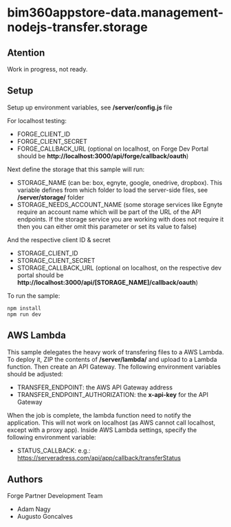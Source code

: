 # bim360appstore-data.management-nodejs-transfer.storage


## Atention

Work in progress, not ready.

## Setup

Setup up environment variables, see **/server/config.js** file

For localhost testing:

- FORGE\_CLIENT\_ID
- FORGE\_CLIENT\_SECRET
- FORGE\_CALLBACK\_URL (optional on localhost, on Forge Dev Portal should be **http://localhost:3000/api/forge/callback/oauth**)

Next define the storage that this sample will run:

- STORAGE\_NAME (can be: box, egnyte, google, onedrive, dropbox). This variable defines from which folder to load the server-side files, see **/server/storage/** folder
- STORAGE\_NEEDS\_ACCOUNT\_NAME (some storage services like Egnyte require an account name which will be part of the URL of the API endpoints. If the storage service you are working with does not require it then you can either omit this parameter or set its value to false)

And the respective client ID & secret

- STORAGE\_CLIENT\_ID
- STORAGE\_CLIENT\_SECRET
- STORAGE\_CALLBACK\_URL (optional on localhost, on the respective dev portal should be **http://localhost:3000/api/[STORAGE_NAME]/callback/oauth**)

To run the sample:

```
npm install
npm run dev
```

## AWS Lambda

This sample delegates the heavy work of transfering files to a AWS Lambda. To deploy it, ZIP the contents of **/server/lambda/** and upload to a Lambda function. Then create an API Gateway. The following environment variables should be adjusted:

- TRANSFER\_ENDPOINT: the AWS API Gateway address
- TRANSFER\_ENDPOINT\_AUTHORIZATION: the **x-api-key** for the API Gateway

When the job is complete, the lambda function need to notify the application. This will not work on localhost (as AWS cannot call localhost, except with a proxy app). Inside AWS Lambda settings, specify the following environment variable:

- STATUS\_CALLBACK: e.g.: https://serveradress.com/api/app/callback/transferStatus

## Authors

Forge Partner Development Team

- Adam Nagy
- Augusto Goncalves

